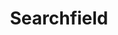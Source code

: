 ---
layout: pattern.njk
tags: 
    - legacy_components_en
key: searchfield-legacy_en
title: Searchfield
parent: legacy_components_en
image: legacy/overview/searchfield.webp
keywords: 
order: 220
---